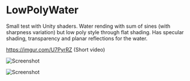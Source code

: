 # LowPolyWater

Small test with Unity shaders. Water rending with sum of sines (with sharpness variation) but low poly style through flat shading.
Has specular shading, transparency and planar reflections for the water.

https://imgur.com/U7PyrRZ (Short video)

![Screenshot](https://i.imgur.com/p1jsnbM.jpg)

![Screenshot](https://i.imgur.com/xNbvi5e.png)
